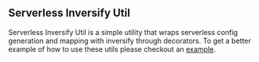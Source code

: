 ## Serverless Inversify Util
Serverless Inversify Util is a simple utility that wraps serverless config generation and mapping with inversify through decorators. To get a better example of how to use these utils please checkout an [example](example).